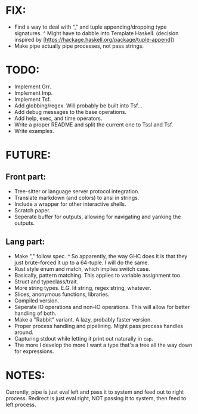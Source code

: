 # FIX:
- Find a way to deal with "," and tuple appending/dropping type signatures.
       ^ Might have to dabble into Template Haskell. (decision inspired by [https://hackage.haskell.org/package/tuple-append])
- Make pipe actually pipe processes, not pass strings.

# TODO:
- Implement Grr.
- Implement Imp.
- Implement Tsf.
- Add globbing/regex. Will probably be built into Tsf...
- Add debug messages to the base operations.
- Add help, exec, and time operators.
- Write a proper README and split the current one to Tssl and Tsf.
- Write examples.

# FUTURE:
## Front part:
- Tree-sitter or language server protocol integration.
- Translate markdown (and colors) to ansi in strings.
- Include a wrapper for other interactive shells.
- Scratch paper.
- Seperate buffer for outputs, allowing for navigating and yanking the outputs.
## Lang part:
- Make "," follow spec.
  ^ So apparently, the way GHC does it is that they just brute-forced it up to a 64-tuple.
                   I will do the same.
- Rust style enum and match, which implies switch case.
- Basically, pattern matching. This applies to variable assignment too.
- Struct and typeclass/trait.
- More string types. E.G. lit string, regex string, whatever.
- Slices, anonymous functions, libraries.
- Compiled version.
- Seperate IO operations and non-IO operations. This will allow for better handling of both.
- Make a "Rabbit" variant. A lazy, probably faster version.
- Proper process handling and pipelining. Might pass process handles around.
- Capturing stdout while letting it print out naturally in `cap`.
- The more I develop the more I want a type that's a tree all the way down for expressions.

# NOTES:
Currently, pipe is just eval left and pass it to system and feed out to right process.
Redirect is just eval right, NOT passing it to system, then feed to left process.
